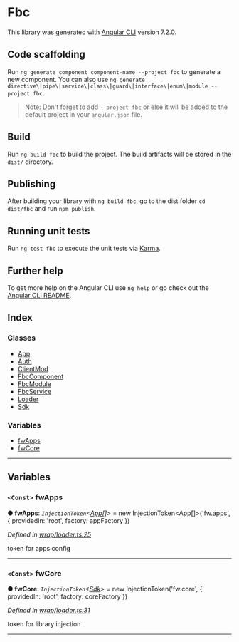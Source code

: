 
Fbc
===

This library was generated with [Angular CLI](https://github.com/angular/angular-cli) version 7.2.0.

Code scaffolding
----------------

Run `ng generate component component-name --project fbc` to generate a new component. You can also use `ng generate directive\|pipe\|service\|class\|guard\|interface\|enum\|module --project fbc`.

> Note: Don't forget to add `--project fbc` or else it will be added to the default project in your `angular.json` file.

Build
-----

Run `ng build fbc` to build the project. The build artifacts will be stored in the `dist/` directory.

Publishing
----------

After building your library with `ng build fbc`, go to the dist folder `cd dist/fbc` and run `npm publish`.

Running unit tests
------------------

Run `ng test fbc` to execute the unit tests via [Karma](https://karma-runner.github.io).

Further help
------------

To get more help on the Angular CLI use `ng help` or go check out the [Angular CLI README](https://github.com/angular/angular-cli/blob/master/README.md).

## Index

### Classes

* [App](classes/app.md)
* [Auth](classes/auth.md)
* [ClientMod](classes/clientmod.md)
* [FbcComponent](classes/fbccomponent.md)
* [FbcModule](classes/fbcmodule.md)
* [FbcService](classes/fbcservice.md)
* [Loader](classes/loader.md)
* [Sdk](classes/sdk.md)

### Variables

* [fwApps](#fwapps)
* [fwCore](#fwcore)

---

## Variables

<a id="fwapps"></a>

### `<Const>` fwApps

**● fwApps**: *`InjectionToken`<[App](classes/app.md)[]>* =  new InjectionToken<App[]>('fw.apps', {
  providedIn: 'root', factory: appFactory
})

*Defined in [wrap/loader.ts:25](https://github.com/chakray/rig/blob/b79fd7e/projects/chakray/fbc/src/wrap/loader.ts#L25)*

token for apps config

___
<a id="fwcore"></a>

### `<Const>` fwCore

**● fwCore**: *`InjectionToken`<[Sdk](classes/sdk.md)>* =  new InjectionToken<Sdk>('fw.core', {
  providedIn: 'root', factory: coreFactory
})

*Defined in [wrap/loader.ts:31](https://github.com/chakray/rig/blob/b79fd7e/projects/chakray/fbc/src/wrap/loader.ts#L31)*

token for library injection

___

